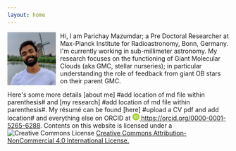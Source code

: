 ```yaml
---
layout: home
---
```

 <img src="/img/mazpar_tn.jpg" alt="Parichay Mazumdar" align="left" height="120" style="margin-right: 10px"/> Hi, I am Parichay Mazumdar;
 a Pre Doctoral Researcher at Max-Planck Institute for Radioastronomy, Bonn, Germany. I'm currently working in sub-millimeter astronomy.
 My research focuses on the functioning of Giant Molecular Clouds (aka GMC, stellar nurseries); in particular understanding the role of 
 feedback from giant OB stars on their parent GMC.

Here's some more details [about me] #add location of md file within parenthesis# and [my research] #add location of md file within
parenthesis#. My résumé can be found [here] #upload a CV pdf and add location# and everything else on ORCID at
<a href= "https://orcid.org/0000-0001-5265-6288"><img alt="ORCID logo" src="/img/logos/orcid_icon.svg" width="16" height="16" />
https://orcid.org/0000-0001-5265-6288</a>. Contents on this website is licensed under a <img alt="Creative Commons License" style="border-width:0" src="https://i.creativecommons.org/l/by-nc/4.0/80x15.png" /> <a rel="license" href="http://creativecommons.org/licenses/by-nc/4.0/">
Creative Commons Attribution-NonCommercial 4.0 International License</a><a rel="license" href="http://creativecommons.org/licenses/by-nc/4.0/">.
